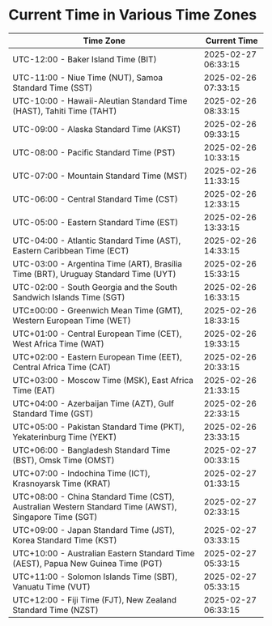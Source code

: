 # Current Time in Various Time Zones

| Time Zone | Current Time |
|-----------|--------------|
| UTC-12:00 - Baker Island Time (BIT) | 2025-02-27 06:33:15 |
| UTC-11:00 - Niue Time (NUT), Samoa Standard Time (SST) | 2025-02-26 07:33:15 |
| UTC-10:00 - Hawaii-Aleutian Standard Time (HAST), Tahiti Time (TAHT) | 2025-02-26 08:33:15 |
| UTC-09:00 - Alaska Standard Time (AKST) | 2025-02-26 09:33:15 |
| UTC-08:00 - Pacific Standard Time (PST) | 2025-02-26 10:33:15 |
| UTC-07:00 - Mountain Standard Time (MST) | 2025-02-26 11:33:15 |
| UTC-06:00 - Central Standard Time (CST) | 2025-02-26 12:33:15 |
| UTC-05:00 - Eastern Standard Time (EST) | 2025-02-26 13:33:15 |
| UTC-04:00 - Atlantic Standard Time (AST), Eastern Caribbean Time (ECT) | 2025-02-26 14:33:15 |
| UTC-03:00 - Argentina Time (ART), Brasília Time (BRT), Uruguay Standard Time (UYT) | 2025-02-26 15:33:15 |
| UTC-02:00 - South Georgia and the South Sandwich Islands Time (SGT) | 2025-02-26 16:33:15 |
| UTC±00:00 - Greenwich Mean Time (GMT), Western European Time (WET) | 2025-02-26 18:33:15 |
| UTC+01:00 - Central European Time (CET), West Africa Time (WAT) | 2025-02-26 19:33:15 |
| UTC+02:00 - Eastern European Time (EET), Central Africa Time (CAT) | 2025-02-26 20:33:15 |
| UTC+03:00 - Moscow Time (MSK), East Africa Time (EAT) | 2025-02-26 21:33:15 |
| UTC+04:00 - Azerbaijan Time (AZT), Gulf Standard Time (GST) | 2025-02-26 22:33:15 |
| UTC+05:00 - Pakistan Standard Time (PKT), Yekaterinburg Time (YEKT) | 2025-02-26 23:33:15 |
| UTC+06:00 - Bangladesh Standard Time (BST), Omsk Time (OMST) | 2025-02-27 00:33:15 |
| UTC+07:00 - Indochina Time (ICT), Krasnoyarsk Time (KRAT) | 2025-02-27 01:33:15 |
| UTC+08:00 - China Standard Time (CST), Australian Western Standard Time (AWST), Singapore Time (SGT) | 2025-02-27 02:33:15 |
| UTC+09:00 - Japan Standard Time (JST), Korea Standard Time (KST) | 2025-02-27 03:33:15 |
| UTC+10:00 - Australian Eastern Standard Time (AEST), Papua New Guinea Time (PGT) | 2025-02-27 05:33:15 |
| UTC+11:00 - Solomon Islands Time (SBT), Vanuatu Time (VUT) | 2025-02-27 05:33:15 |
| UTC+12:00 - Fiji Time (FJT), New Zealand Standard Time (NZST) | 2025-02-27 06:33:15 |

